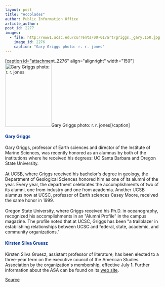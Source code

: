 ```yaml
---
layout: post
title: "Accolades"
author: Public Information Office
article_author: 
post_id: 2277
images:
  - file: http://www1.ucsc.edu/currents/00-01/art/griggs._gary.150.jpg
    image_id: 2276
    caption: "Gary Griggs photo: r. r. jones"
---
```


[caption id="attachment_2276" align="alignright" width="150"]<a href="http://dev-ucsc-news.pantheonsite.io/wp-content/uploads/2001/04/griggs._gary.150.jpg"><img class="size-full wp-image-2276" src="http://dev-ucsc-news.pantheonsite.io/wp-content/uploads/2001/04/griggs._gary.150.jpg" alt="Gary Griggs photo: r. r. jones" width="150" height="204" /></a>Gary Griggs photo: r. r. jones[/caption]
<h4>
  <font color="#003399"><b>Gary Griggs</b></font>
</h4>Gary Griggs, professor of Earth sciences and director of the Institute of Marine Sciences, was recently honored as an alumnus by both of the institutions where he received his degrees: UC Santa Barbara and Oregon State University.<br>
<br>
At UCSB, where Griggs received his bachelor's degree in geology, the Department of Geological Sciences honored him as one of its alumni of the year. Every year, the department celebrates the accomplishments of two of its alumni, one from industry and one from academia. Another UCSB alumnus now at UCSC, professor of Earth sciences Casey Moore, received the same honor in 1999.<br>
<br>
Oregon State University, where Griggs received his Ph.D. in oceanography, recognized his accomplishments in an "Alumni Profile" in the campus magazine. The profile noted that at UCSC, Griggs has been "a trailblazer in establishing relationships between UCSC and federal, state, academic, and community organizations."
<h4>
  <font color="#003399">Kirsten Silva Gruesz</font>
</h4>
<p>
  Kirsten Silva Gruesz, assistant professor of literature, has been elected to a three-year term on the executive council of the American Studies Association by the organization's membership, effective July 1. Further information about the ASA can be found on its <a href="http://www.georgetown.edu/crossroads/asainfo.html">web site</a>.
</p>
<p><a href="http://www1.ucsc.edu/currents/00-01/04-16/accolades.html" title="Permalink to accolades">Source</a></p>
